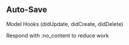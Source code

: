 ##  Auto-Save

Model Hooks (didUpdate, didCreate, didDelete)

Respond with :no_content to reduce work

